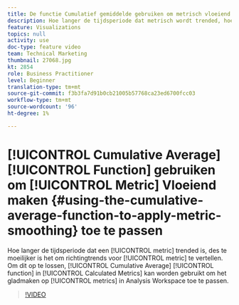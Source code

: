 ```yaml
---
title: De functie Cumulatief gemiddelde gebruiken om metrisch vloeiend maken toe te passen
description: Hoe langer de tijdsperiode dat metrisch wordt trended, hoe moeilijker het is om richtingtrends voor metrisch te vertellen. Om dit op te lossen, kan de Cumulatieve functie Gemiddeld in Berekende Metriek worden gebruikt om het gladmaken op metriek in Analysis Workspace toe te passen.
feature: Visualizations
topics: null
activity: use
doc-type: feature video
team: Technical Marketing
thumbnail: 27068.jpg
kt: 2854
role: Business Practitioner
level: Beginner
translation-type: tm+mt
source-git-commit: f3b3fa7d91b0cb21005b57768ca23ed6700fcc03
workflow-type: tm+mt
source-wordcount: '96'
ht-degree: 1%

---
```



# [!UICONTROL Cumulative Average] [!UICONTROL Function] gebruiken om [!UICONTROL Metric] Vloeiend maken {#using-the-cumulative-average-function-to-apply-metric-smoothing} toe te passen

Hoe langer de tijdsperiode dat een [!UICONTROL metric] trended is, des te moeilijker is het om richtingtrends voor [!UICONTROL metric] te vertellen. Om dit op te lossen, [!UICONTROL Cumulative Average] [!UICONTROL function] in [!UICONTROL Calculated Metrics] kan worden gebruikt om het gladmaken op [!UICONTROL metrics] in Analysis Workspace toe te passen.

>[!VIDEO](https://video.tv.adobe.com/v/27068/?quality=9)
